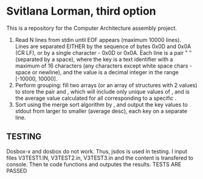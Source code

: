 # Svitlana Lorman, third option
This is a repository for the Computer Architecture assembly project.
<ol>
<li> Read N lines from stdin until EOF appears (maximum 10000 lines). </li>
Lines are separated EITHER by the sequence of bytes 0x0D and 0x0A (CR LF), or by a single character - 0x0D or 0x0A.
Each line is a pair "<key> <value>" (separated by a space), where the key is a text identifier with a maximum of 16 characters (any characters except white space chars - space or newline), and the value is a decimal integer in the range [-10000, 10000].
<li> Perform grouping: fill two arrays (or an array of structures with 2 values) to store the pair <key> and <average>, which will include only unique values of <key>, and <average> is the average value calculated for all <value> corresponding to a specific <key>. </li> 
<li> Sort using the merge sort algorithm by <average>, and output the key values to stdout from larger to smaller (average desc), each key on a separate line.</li>

</ol>

<h2>TESTING</h2>
Dosbox-x and dosbox do not work. Thus, jsdos is used in testing.
I input files V3TEST1.IN, V3TEST2.in, V3TEST3.in and the content is transfered to console. Then te code functions and outputes the results.
TESTS ARE PASSED
